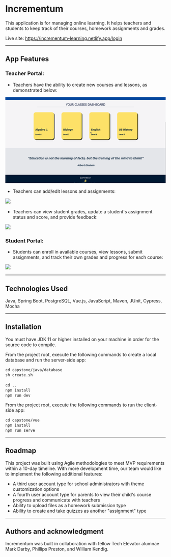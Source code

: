 # Incrementum

This application is for managing online learning. It helps teachers and students to keep track of their courses, homework assignments and grades.

Live site: https://incrementum-learning.netlify.app/login
- - - -
## App Features

### Teacher Portal:
* Teachers have the ability to create new courses and lessons, as demonstrated below:

<img src="./demo/teacher1.gif"/>


* Teachers can add/edit lessons and assignments:

<img src="./demo/teacher2.gif"/>

* Teachers can view student grades, update a student's assignment status and score, and provide feedback:

<img src="./demo/teacher3.gif"/>


### Student Portal:
* Students can enroll in available courses, view lessons, submit assignments, and track their own grades and progress for each course:

<img src="./demo/student1.gif" />

- - - -
## Technologies Used
Java, Spring Boot, PostgreSQL, Vue.js, JavaScript, Maven, JUnit, Cypress, Mocha

- - - -
## Installation
You must have JDK 11 or higher installed on your machine in order for the source code to compile.

From the project root, execute the following commands to create a local database and run the server-side app:
```
cd capstone/java/database
sh create.sh

cd ..
npm install
npm run dev
```

From the project root, execute the following commands to run the client-side app:
```
cd capstone/vue
npm install
npm run serve
```

- - - -
## Roadmap
This project was built using Agile methodologies to meet MVP requirements within a 10-day timeline. With more development time, our team would like to implement the following additional features:
* A third user account type for school administrators with theme customization options
* A fourth user account type for parents to view their child's course progress and communicate with teachers 
* Ability to upload files as a homework submission type
* Ability to create and take quizzes as another "assignment" type


- - - - 
## Authors and acknowledgment
Incrementum was built in collaboration with fellow Tech Elevator alumnae Mark Darby, Phillips Preston, and William Kendig.

